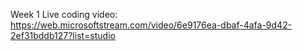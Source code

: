 Week 1 Live coding video: <br> https://web.microsoftstream.com/video/6e9176ea-dbaf-4afa-9d42-2ef31bddb127?list=studio
